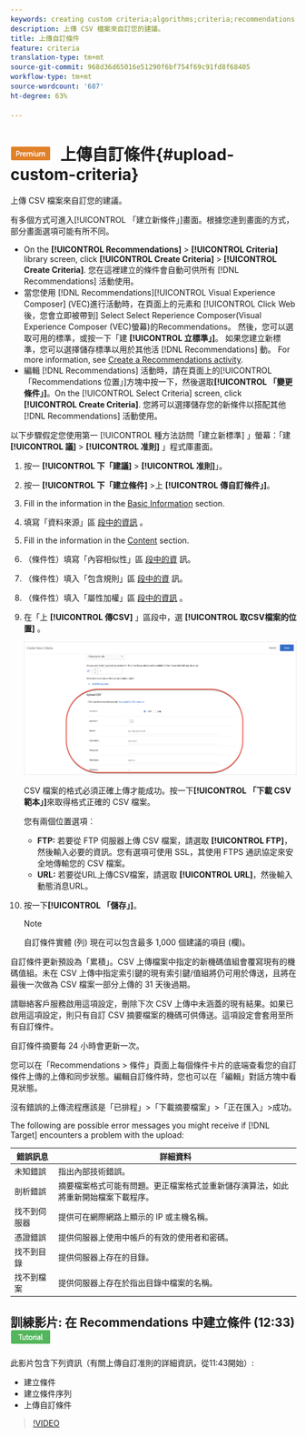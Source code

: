 ```yaml
---
keywords: creating custom criteria;algorithms;criteria;recommendations criteria;csv;ftp;upload csv
description: 上傳 CSV 檔案來自訂您的建議。
title: 上傳自訂條件
feature: criteria
translation-type: tm+mt
source-git-commit: 968d36d65016e51290f6bf754f69c91fd8f68405
workflow-type: tm+mt
source-wordcount: '687'
ht-degree: 63%

---
```



# ![PREMIUM](/help/assets/premium.png) 上傳自訂條件{#upload-custom-criteria}

上傳 CSV 檔案來自訂您的建議。

有多個方式可進入[!UICONTROL 「建立新條件」]畫面。根據您達到畫面的方式，部分畫面選項可能有所不同。

* On the **[!UICONTROL Recommendations]** > **[!UICONTROL Criteria]** library screen, click **[!UICONTROL Create Criteria]** > **[!UICONTROL Create Criteria]**. 您在這裡建立的條件會自動可供所有 [!DNL Recommendations] 活動使用。
* 當您使用 [!DNL Recommendations][!UICONTROL Visual Experience Composer] (VEC)進行活動時，在頁面上的元素和 [!UICONTROL Click Web後，您會立即被帶到] Select Select Reperience Composer(Visual Experience Composer (VEC)螢幕)的Recommendations。 然後，您可以選取可用的標準，或按一下「建 **[!UICONTROL 立標準」]**。 如果您建立新標準，您可以選擇儲存標準以用於其他活 [!DNL Recommendations] 動。 For more information, see [Create a Recommendations activity](/help/c-recommendations/t-create-recs-activity/create-recs-activity.md).
* 編輯 [!DNL Recommendations] 活動時，請在頁面上的[!UICONTROL 「Recommendations 位置」]方塊中按一下，然後選取&#x200B;**[!UICONTROL 「變更條件」]**。On the [!UICONTROL Select Criteria] screen, click **[!UICONTROL Create Criteria]**. 您將可以選擇儲存您的新條件以搭配其他 [!DNL Recommendations] 活動使用。

以下步驟假定您使用第一 [!UICONTROL 種方法訪問「建立新標準] 」螢幕：「建 **[!UICONTROL 議]** > **[!UICONTROL 准則]** 」程式庫畫面。

1. 按一 **[!UICONTROL 下「建議]** > **[!UICONTROL 准則]**」。

1. 按一 **[!UICONTROL 下「建立條件]** >上 **[!UICONTROL 傳自訂條件」]**。

1. Fill in the information in the [Basic Information](/help/c-recommendations/c-algorithms/create-new-algorithm.md#info) section.

1. 填寫「資料來源」區 [段中的資訊](/help/c-recommendations/c-algorithms/create-new-algorithm.md#data-source) 。

1. Fill in the information in the [Content](/help/c-recommendations/c-algorithms/create-new-algorithm.md#content) section.

1. （條件性）填寫「內容相似性」區 [段中的資](/help/c-recommendations/c-algorithms/create-new-algorithm.md#similarity) 訊。

1. （條件性）填入「包含規則」區 [段中的資](/help/c-recommendations/c-algorithms/create-new-algorithm.md#inclusion) 訊。

1. （條件性）填入「屬性加權」區 [段中的資訊](/help/c-recommendations/c-algorithms/create-new-algorithm.md#weighting) 。

1. 在「上 **[!UICONTROL 傳CSV]** 」區段中，選 **[!UICONTROL 取CSV檔案的位置]** 。

   ![上傳CSV區段](/help/c-recommendations/c-algorithms/assets/upload-csv.png)

   CSV 檔案的格式必須正確上傳才能成功。按一下&#x200B;**[!UICONTROL 「下載 CSV 範本」]**&#x200B;來取得格式正確的 CSV 檔案。

   您有兩個位置選項︰

   * **FTP:** 若要從 FTP 伺服器上傳 CSV 檔案，請選取 **[!UICONTROL FTP]**，然後輸入必要的資訊。您有選項可使用 SSL，其使用 FTPS 通訊協定來安全地傳輸您的 CSV 檔案。
   * **URL:** 若要從URL上傳CSV檔案，請選取 **[!UICONTROL URL]**，然後輸入動態消息URL。

1. 按一下&#x200B;**[!UICONTROL 「儲存」]**。

   >[!NOTE]
   >
   >自訂條件實體 (列) 現在可以包含最多 1,000 個建議的項目 (欄)。

自訂條件更新預設為「累積」。CSV 上傳檔案中指定的新機碼值組會覆寫現有的機碼值組。未在 CSV 上傳中指定索引鍵的現有索引鍵/值組將仍可用於傳送，且將在最後一次做為 CSV 檔案一部分上傳的 31 天後過期。

請聯絡客戶服務啟用這項設定，刪除下次 CSV 上傳中未涵蓋的現有結果。如果已啟用這項設定，則只有自訂 CSV 摘要檔案的機碼可供傳送。這項設定會套用至所有自訂條件。

自訂條件摘要每 24 小時會更新一次。

您可以在「Recommendations > 條件」頁面上每個條件卡片的底端查看您的自訂條件上傳的上傳和同步狀態。編輯自訂條件時，您也可以在「編輯」對話方塊中看見狀態。

沒有錯誤的上傳流程應該是「已排程」>「下載摘要檔案」>「正在匯入」>成功。

The following are possible error messages you might receive if [!DNL Target] encounters a problem with the upload:

| 錯誤訊息 | 詳細資料 |
|--- |--- |
| 未知錯誤 | 指出內部技術錯誤。 |
| 剖析錯誤 | 摘要檔案格式可能有問題。更正檔案格式並重新儲存演算法，如此將重新開始檔案下載程序。 |
| 找不到伺服器 | 提供可在網際網路上顯示的 IP 或主機名稱。 |
| 憑證錯誤 | 提供伺服器上使用中帳戶的有效的使用者和密碼。 |
| 找不到目錄 | 提供伺服器上存在的目錄。 |
| 找不到檔案 | 提供伺服器上存在於指出目錄中檔案的名稱。 |

## 訓練影片: 在 Recommendations 中建立條件 (12:33) ![教學課程徽章](/help/assets/tutorial.png)

此影片包含下列資訊（有關上傳自訂准則的詳細資訊，從11:43開始）:

* 建立條件
* 建立條件序列
* 上傳自訂條件

>[!VIDEO](https://video.tv.adobe.com/v/27694?quality=12)